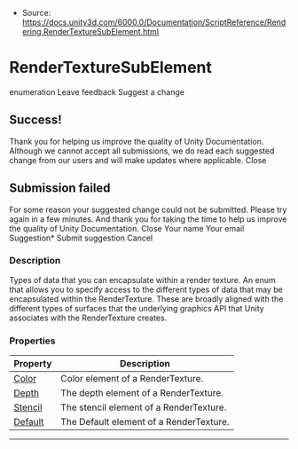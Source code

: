 * Source: https://docs.unity3d.com/6000.0/Documentation/ScriptReference/Rendering.RenderTextureSubElement.html

# RenderTextureSubElement
enumeration
Leave feedback
Suggest a change
## Success!
Thank you for helping us improve the quality of Unity Documentation. Although we cannot accept all submissions, we do read each suggested change from our users and will make updates where applicable.
Close
## Submission failed
For some reason your suggested change could not be submitted. Please <a>try again</a> in a few minutes. And thank you for taking the time to help us improve the quality of Unity Documentation.
Close
Your name Your email Suggestion* Submit suggestion
Cancel
### Description
Types of data that you can encapsulate within a render texture.
An enum that allows you to specify access to the different types of data that may be encapsulated within the RenderTexture. These are broadly aligned with the different types of surfaces that the underlying graphics API that Unity associates with the RenderTexture creates.
### Properties
Property | Description  
---|---  
[Color](https://docs.unity3d.com/6000.0/Documentation/ScriptReference/Rendering.RenderTextureSubElement.Color.html) | Color element of a RenderTexture.  
[Depth](https://docs.unity3d.com/6000.0/Documentation/ScriptReference/Rendering.RenderTextureSubElement.Depth.html) | The depth element of a RenderTexture.  
[Stencil](https://docs.unity3d.com/6000.0/Documentation/ScriptReference/Rendering.RenderTextureSubElement.Stencil.html) | The stencil element of a RenderTexture.  
[Default](https://docs.unity3d.com/6000.0/Documentation/ScriptReference/Rendering.RenderTextureSubElement.Default.html) | The Default element of a RenderTexture.  
* * *
